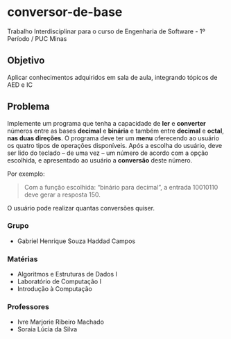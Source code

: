 # conversor-de-base

Trabalho Interdisciplinar para o curso de Engenharia de Software - 1º Período / PUC Minas

## Objetivo

 Aplicar conhecimentos adquiridos em sala de aula, integrando tópicos de AED e IC
 
 ## Problema
 
 Implemente um programa que tenha a capacidade de **ler** e **converter** números entre as bases **decimal** e
**binária** e também entre **decimal** e **octal**, **nas duas direções**. O programa deve ter um **menu** oferecendo ao
usuário os quatro tipos de operações disponíveis. Após a escolha do usuário, deve ser lido do teclado – de
uma vez – um número de acordo com a opção escolhida, e apresentado ao usuário a **conversão** deste
número. 

Por exemplo:

> Com a função escolhida: “binário para decimal”, a entrada 10010110 deve gerar a
resposta 150. 

O usuário pode realizar quantas conversões quiser.


### Grupo

- Gabriel Henrique Souza Haddad Campos

### Matérias

- Algoritmos e Estruturas de Dados I
- Laboratório de Computação I
- Introdução à Computação

### Professores

- Ivre Marjorie Ribeiro Machado
- Soraia Lúcia da Silva

